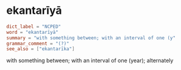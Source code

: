 # ekantarīyā

``` toml
dict_label = "NCPED"
word = "ekantarīyā"
summary = "with something between; with an interval of one (y"
grammar_comment = "(?)"
see_also = ["ekantarīka"]
```

with something between; with an interval of one (year); alternately

